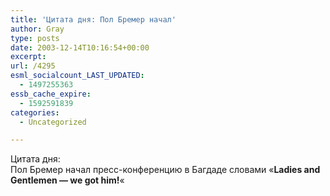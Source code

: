 ```yaml
---
title: 'Цитата дня: Пол Бремер начал'
author: Gray
type: posts
date: 2003-12-14T10:16:54+00:00
excerpt:
url: /4295
esml_socialcount_LAST_UPDATED:
  - 1497255363
essb_cache_expire:
  - 1592591839
categories:
  - Uncategorized

---
```








Цитата дня:  
Пол Бремер начал пресс-конференцию в Багдаде словами &#171;**Ladies and Gentlemen &#8212; we got him!**&#171;
